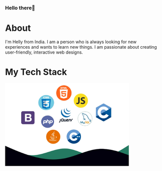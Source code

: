 ### Hello there👋

# About
I'm Helly from India. I am a person who is always looking for new experiences and wants to learn new things. I am passionate about creating user-friendly, interactive web designs.

# My Tech Stack
<img src="./TechStack.jpg" width="80%" align="centre" >

